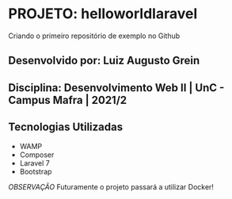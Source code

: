 # **PROJETO: helloworldlaravel**
Criando o primeiro repositório de exemplo no Github

## **Desenvolvido por:** Luiz Augusto Grein
## **Disciplina:** Desenvolvimento Web II | UnC - Campus Mafra | 2021/2

## **Tecnologias Utilizadas**
* WAMP
* Composer
* Laravel 7
* Bootstrap

_OBSERVAÇÃO_ Futuramente o projeto passará a utilizar Docker!

